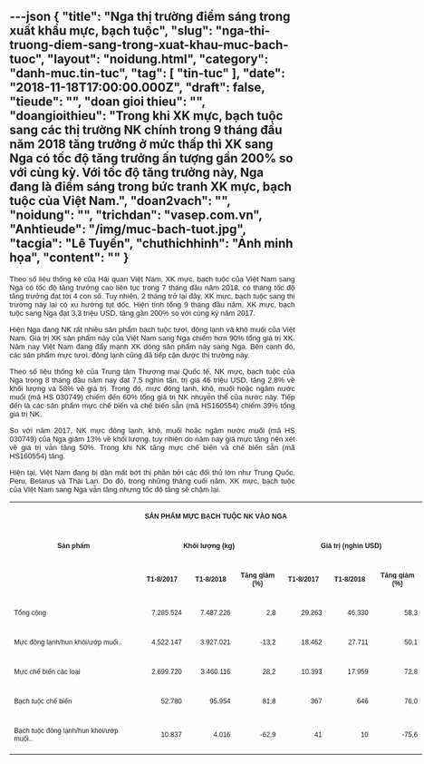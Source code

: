 ---json
{
    "title": "Nga  thị trường điểm sáng trong xuất khẩu mực, bạch tuộc",
    "slug": "nga-thi-truong-diem-sang-trong-xuat-khau-muc-bach-tuoc",
    "layout": "noidung.html",
    "category": "danh-muc.tin-tuc",
    "tag": [
        "tin-tuc"
    ],
    "date": "2018-11-18T17:00:00.000Z",
    "draft": false,
    "tieude": "",
    "doan gioi thieu": "",
    "doangioithieu": "Trong khi XK mực, bạch tuộc sang các thị trường NK chính trong 9 tháng đầu năm 2018 tăng trưởng ở mức thấp thì XK sang Nga có tốc độ tăng trưởng ấn tượng gần 200% so với cùng kỳ. Với tốc độ tăng trưởng này, Nga đang là điểm sáng trong bức tranh XK mực, bạch tuộc của Việt Nam.",
    "doan2vach": "",
    "noidung": "",
    "trichdan": "vasep.com.vn",
    "Anhtieude": "/img/muc-bach-tuot.jpg",
    "tacgia": "Lê Tuyến",
    "chuthichhinh": "Ảnh minh họa",
    "__content__": ""
}
---
<p style="margin-left:0in; margin-right:0in; text-align:justify"><span style="font-size:13px"><span style="color:#1b1b1b"><span style="font-family:Arial"><span style="background-color:#ffffff">Theo số liệu thống k&ecirc; của Hải quan Việt Nam, XK mực, bạch tuộc của Việt Nam sang Nga c&oacute; tốc độ tăng trưởng cao li&ecirc;n tục trong 7 th&aacute;ng đầu năm 2018, c&oacute; th&aacute;ng tốc độ tăng trưởng đạt tới 4 con số. Tuy nhi&ecirc;n, 2 th&aacute;ng trở lại đ&acirc;y, XK mực, bạch tuộc sang thị trường n&agrave;y lại c&oacute; xu hướng tụt dốc. Hiện t&iacute;nh tổng 9 th&aacute;ng đầu năm, XK mực, bạch tuộc sang Nga đạt 3,3 triệu USD, tăng gần 200% so với c&ugrave;ng kỳ năm 2017.</span></span></span></span></p>

<p style="margin-left:0in; margin-right:0in; text-align:justify"><span style="font-size:13px"><span style="color:#1b1b1b"><span style="font-family:Arial"><span style="background-color:#ffffff">Hiện Nga đang NK rất nhiều sản phẩm bạch tuộc tươi, đ&ocirc;ng lạnh v&agrave; kh&ocirc; muối của Việt Nam. Gi&aacute; trị XK sản phẩm n&agrave;y của Việt Nam sang Nga chiếm hơn 90% tổng gi&aacute; trị XK. Năm nay Việt Nam đang đẩy mạnh XK d&ograve;ng sản phẩm n&agrave;y sang Nga. B&ecirc;n cạnh đ&oacute;, c&aacute;c sản phẩm mực tươi, đ&ocirc;ng lạnh cũng đ&atilde; tiếp cận được thị trường n&agrave;y.</span></span></span></span></p>

<p style="margin-left:0in; margin-right:0in; text-align:justify"><span style="font-size:13px"><span style="color:#1b1b1b"><span style="font-family:Arial"><span style="background-color:#ffffff">Theo số liệu thống k&ecirc; của Trung t&acirc;m Thương mại Quốc tế, NK mực, bạch tuộc của Nga trong 8 th&aacute;ng đầu năm nay đạt 7,5 ngh&igrave;n tấn, trị gi&aacute; 46 triệu USD, tăng 2,8% về khối lượng v&agrave; 58% về gi&aacute; trị. Trong đ&oacute;, mực đ&ocirc;ng lạnh, kh&ocirc;, muối hoặc ng&acirc;m nước muối (m&atilde; HS 030749) chiếm đến 60% tổng gi&aacute; trị NK nhuyễn thể của nước n&agrave;y. Tiếp đến l&agrave; c&aacute;c sản phẩm mực chế biến v&agrave; chế biến sẵn (m&atilde; HS160554) chiếm 39% tổng gi&aacute; trị NK.</span></span></span></span></p>

<p style="margin-left:0in; margin-right:0in; text-align:justify"><span style="font-size:13px"><span style="color:#1b1b1b"><span style="font-family:Arial"><span style="background-color:#ffffff">So với năm 2017, NK mực đ&ocirc;ng lạnh, kh&ocirc;, muối hoặc ng&acirc;m nước muối (m&atilde; HS 030749) của Nga giảm 13% về khối lượng, tuy nhi&ecirc;n do năm nay gi&aacute; mực tăng n&ecirc;n x&eacute;t về gi&aacute; trị vẫn tăng 50%. Trong khi NK tăng mực chế biến v&agrave; chế biến sẵn (m&atilde; HS160554) tăng.</span></span></span></span></p>

<p style="margin-left:0in; margin-right:0in; text-align:justify"><span style="font-size:13px"><span style="color:#1b1b1b"><span style="font-family:Arial"><span style="background-color:#ffffff">Hiện tại, Việt Nam đang bị dần mất bớt&nbsp;thị phần bởi c&aacute;c đối thủ lớn như Trung Quốc, Peru, Belarus v&agrave; Th&aacute;i Lan. Do đ&oacute;, trong những th&aacute;ng cuối năm, XK mực, bạch tuộc của Việt Nam sang Nga vẫn tăng nhưng tốc độ tăng sẽ chậm lại.</span></span></span></span></p>

<div>
<table cellspacing="0" class="Table" style="border-collapse:collapse; border:none; margin:0px auto !important; width:546.45pt">
	<tbody>
		<tr>
			<td colspan="7" style="border-color:windowtext black windowtext windowtext; width:546.45pt">
			<p style="text-align:center"><span style="font-size:13px"><span style="color:#1b1b1b"><span style="font-family:Arial"><span style="background-color:#ffffff"><strong><span style="font-size:9pt"><span style="font-family:Arial,sans-serif">SẢN PHẨM MỰC BẠCH TUỘC NK V&Agrave;O NGA</span></span></strong></span></span></span></span></p>
			</td>
		</tr>
		<tr>
			<td style="width:199.15pt">
			<p style="text-align:center"><span style="font-size:13px"><span style="color:#1b1b1b"><span style="font-family:Arial"><span style="background-color:#ffffff"><strong><span style="font-size:9pt"><span style="font-family:Arial,sans-serif">Sản phẩm</span></span></strong></span></span></span></span></p>
			</td>
			<td colspan="3" style="width:170.1pt">
			<p style="text-align:center"><span style="font-size:13px"><span style="color:#1b1b1b"><span style="font-family:Arial"><span style="background-color:#ffffff"><strong><span style="font-size:9pt"><span style="font-family:Arial,sans-serif">Khối lượng (kg)</span></span></strong></span></span></span></span></p>
			</td>
			<td colspan="3" style="width:177.2pt">
			<p style="text-align:center"><span style="font-size:13px"><span style="color:#1b1b1b"><span style="font-family:Arial"><span style="background-color:#ffffff"><strong><span style="font-size:9pt"><span style="font-family:Arial,sans-serif">Gi&aacute; trị (ngh&igrave;n USD)</span></span></strong></span></span></span></span></p>
			</td>
		</tr>
		<tr>
			<td style="height:15pt; width:199.15pt"><span style="font-size:13px"><span style="color:#1b1b1b"><span style="font-family:Arial"><span style="background-color:#ffffff">&nbsp;</span></span></span></span></td>
			<td style="width:56.7pt">
			<p style="text-align:center"><span style="font-size:13px"><span style="color:#1b1b1b"><span style="font-family:Arial"><span style="background-color:#ffffff"><strong><span style="font-size:9pt"><span style="font-family:Arial,sans-serif">T1-8/2017</span></span></strong></span></span></span></span></p>
			</td>
			<td style="width:56.7pt">
			<p style="text-align:center"><span style="font-size:13px"><span style="color:#1b1b1b"><span style="font-family:Arial"><span style="background-color:#ffffff"><strong><span style="font-size:9pt"><span style="font-family:Arial,sans-serif">T1-8/2018</span></span></strong></span></span></span></span></p>
			</td>
			<td style="width:56.7pt">
			<p style="text-align:center"><span style="font-size:13px"><span style="color:#1b1b1b"><span style="font-family:Arial"><span style="background-color:#ffffff"><strong><span style="font-size:9pt"><span style="font-family:Arial,sans-serif">Tăng giảm (%)</span></span></strong></span></span></span></span></p>
			</td>
			<td style="width:56.75pt">
			<p style="text-align:center"><span style="font-size:13px"><span style="color:#1b1b1b"><span style="font-family:Arial"><span style="background-color:#ffffff"><strong><span style="font-size:9pt"><span style="font-family:Arial,sans-serif">T1-8/2017</span></span></strong></span></span></span></span></p>
			</td>
			<td style="width:56.7pt">
			<p style="text-align:center"><span style="font-size:13px"><span style="color:#1b1b1b"><span style="font-family:Arial"><span style="background-color:#ffffff"><strong><span style="font-size:9pt"><span style="font-family:Arial,sans-serif">T1-8/2018</span></span></strong></span></span></span></span></p>
			</td>
			<td style="width:63.75pt">
			<p style="text-align:center"><span style="font-size:13px"><span style="color:#1b1b1b"><span style="font-family:Arial"><span style="background-color:#ffffff"><strong><span style="font-size:9pt"><span style="font-family:Arial,sans-serif">Tăng giảm (%)</span></span></strong></span></span></span></span></p>
			</td>
		</tr>
		<tr>
			<td style="border-color:black; width:199.15pt">
			<p><span style="font-size:13px"><span style="color:#1b1b1b"><span style="font-family:Arial"><span style="background-color:#ffffff"><span style="font-size:9pt"><span style="font-family:Arial,sans-serif">Tổng cộng</span></span></span></span></span></span></p>
			</td>
			<td style="width:56.7pt">
			<p style="text-align:right"><span style="font-size:13px"><span style="color:#1b1b1b"><span style="font-family:Arial"><span style="background-color:#ffffff"><span style="font-size:9pt"><span style="font-family:Arial,sans-serif">7.285.524</span></span></span></span></span></span></p>
			</td>
			<td style="width:56.7pt">
			<p style="text-align:right"><span style="font-size:13px"><span style="color:#1b1b1b"><span style="font-family:Arial"><span style="background-color:#ffffff"><span style="font-size:9pt"><span style="font-family:Arial,sans-serif">7.487.226</span></span></span></span></span></span></p>
			</td>
			<td style="width:56.7pt">
			<p style="text-align:right"><span style="font-size:13px"><span style="color:#1b1b1b"><span style="font-family:Arial"><span style="background-color:#ffffff"><span style="font-size:9pt"><span style="font-family:Arial,sans-serif">2,8</span></span></span></span></span></span></p>
			</td>
			<td style="width:56.75pt">
			<p style="text-align:right"><span style="font-size:13px"><span style="color:#1b1b1b"><span style="font-family:Arial"><span style="background-color:#ffffff"><span style="font-size:9pt"><span style="font-family:Arial,sans-serif">29.263</span></span></span></span></span></span></p>
			</td>
			<td style="width:56.7pt">
			<p style="text-align:right"><span style="font-size:13px"><span style="color:#1b1b1b"><span style="font-family:Arial"><span style="background-color:#ffffff"><span style="font-size:9pt"><span style="font-family:Arial,sans-serif">46.330</span></span></span></span></span></span></p>
			</td>
			<td style="width:63.75pt">
			<p style="text-align:right"><span style="font-size:13px"><span style="color:#1b1b1b"><span style="font-family:Arial"><span style="background-color:#ffffff"><span style="font-size:9pt"><span style="font-family:Arial,sans-serif">58,3</span></span></span></span></span></span></p>
			</td>
		</tr>
		<tr>
			<td style="width:199.15pt">
			<p><span style="font-size:13px"><span style="color:#1b1b1b"><span style="font-family:Arial"><span style="background-color:#ffffff"><span style="font-size:9pt"><span style="font-family:Arial,sans-serif">Mực đ&ocirc;ng lạnh/hun kh&oacute;i/ướp muối..</span></span></span></span></span></span></p>
			</td>
			<td style="width:56.7pt">
			<p style="text-align:right"><span style="font-size:13px"><span style="color:#1b1b1b"><span style="font-family:Arial"><span style="background-color:#ffffff"><span style="font-size:9pt"><span style="font-family:Arial,sans-serif">4.522.147</span></span></span></span></span></span></p>
			</td>
			<td style="width:56.7pt">
			<p style="text-align:right"><span style="font-size:13px"><span style="color:#1b1b1b"><span style="font-family:Arial"><span style="background-color:#ffffff"><span style="font-size:9pt"><span style="font-family:Arial,sans-serif">3.927.021</span></span></span></span></span></span></p>
			</td>
			<td style="width:56.7pt">
			<p style="text-align:right"><span style="font-size:13px"><span style="color:#1b1b1b"><span style="font-family:Arial"><span style="background-color:#ffffff"><span style="font-size:9pt"><span style="font-family:Arial,sans-serif">-13,2</span></span></span></span></span></span></p>
			</td>
			<td style="width:56.75pt">
			<p style="text-align:right"><span style="font-size:13px"><span style="color:#1b1b1b"><span style="font-family:Arial"><span style="background-color:#ffffff"><span style="font-size:9pt"><span style="font-family:Arial,sans-serif">18.462</span></span></span></span></span></span></p>
			</td>
			<td style="width:56.7pt">
			<p style="text-align:right"><span style="font-size:13px"><span style="color:#1b1b1b"><span style="font-family:Arial"><span style="background-color:#ffffff"><span style="font-size:9pt"><span style="font-family:Arial,sans-serif">27.711</span></span></span></span></span></span></p>
			</td>
			<td style="width:63.75pt">
			<p style="text-align:right"><span style="font-size:13px"><span style="color:#1b1b1b"><span style="font-family:Arial"><span style="background-color:#ffffff"><span style="font-size:9pt"><span style="font-family:Arial,sans-serif">50,1</span></span></span></span></span></span></p>
			</td>
		</tr>
		<tr>
			<td style="width:199.15pt">
			<p><span style="font-size:13px"><span style="color:#1b1b1b"><span style="font-family:Arial"><span style="background-color:#ffffff"><span style="font-size:9pt"><span style="font-family:Arial,sans-serif">Mực chế biến c&aacute;c loại</span></span></span></span></span></span></p>
			</td>
			<td style="width:56.7pt">
			<p style="text-align:right"><span style="font-size:13px"><span style="color:#1b1b1b"><span style="font-family:Arial"><span style="background-color:#ffffff"><span style="font-size:9pt"><span style="font-family:Arial,sans-serif">2.699.720</span></span></span></span></span></span></p>
			</td>
			<td style="width:56.7pt">
			<p style="text-align:right"><span style="font-size:13px"><span style="color:#1b1b1b"><span style="font-family:Arial"><span style="background-color:#ffffff"><span style="font-size:9pt"><span style="font-family:Arial,sans-serif">3.460.116</span></span></span></span></span></span></p>
			</td>
			<td style="width:56.7pt">
			<p style="text-align:right"><span style="font-size:13px"><span style="color:#1b1b1b"><span style="font-family:Arial"><span style="background-color:#ffffff"><span style="font-size:9pt"><span style="font-family:Arial,sans-serif">28,2</span></span></span></span></span></span></p>
			</td>
			<td style="width:56.75pt">
			<p style="text-align:right"><span style="font-size:13px"><span style="color:#1b1b1b"><span style="font-family:Arial"><span style="background-color:#ffffff"><span style="font-size:9pt"><span style="font-family:Arial,sans-serif">10.393</span></span></span></span></span></span></p>
			</td>
			<td style="width:56.7pt">
			<p style="text-align:right"><span style="font-size:13px"><span style="color:#1b1b1b"><span style="font-family:Arial"><span style="background-color:#ffffff"><span style="font-size:9pt"><span style="font-family:Arial,sans-serif">17.959</span></span></span></span></span></span></p>
			</td>
			<td style="width:63.75pt">
			<p style="text-align:right"><span style="font-size:13px"><span style="color:#1b1b1b"><span style="font-family:Arial"><span style="background-color:#ffffff"><span style="font-size:9pt"><span style="font-family:Arial,sans-serif">72,8</span></span></span></span></span></span></p>
			</td>
		</tr>
		<tr>
			<td style="width:199.15pt">
			<p><span style="font-size:13px"><span style="color:#1b1b1b"><span style="font-family:Arial"><span style="background-color:#ffffff"><span style="font-size:9pt"><span style="font-family:Arial,sans-serif">Bạch tuộc chế biến</span></span></span></span></span></span></p>
			</td>
			<td style="width:56.7pt">
			<p style="text-align:right"><span style="font-size:13px"><span style="color:#1b1b1b"><span style="font-family:Arial"><span style="background-color:#ffffff"><span style="font-size:9pt"><span style="font-family:Arial,sans-serif">52.780</span></span></span></span></span></span></p>
			</td>
			<td style="width:56.7pt">
			<p style="text-align:right"><span style="font-size:13px"><span style="color:#1b1b1b"><span style="font-family:Arial"><span style="background-color:#ffffff"><span style="font-size:9pt"><span style="font-family:Arial,sans-serif">95.954</span></span></span></span></span></span></p>
			</td>
			<td style="width:56.7pt">
			<p style="text-align:right"><span style="font-size:13px"><span style="color:#1b1b1b"><span style="font-family:Arial"><span style="background-color:#ffffff"><span style="font-size:9pt"><span style="font-family:Arial,sans-serif">81,8</span></span></span></span></span></span></p>
			</td>
			<td style="width:56.75pt">
			<p style="text-align:right"><span style="font-size:13px"><span style="color:#1b1b1b"><span style="font-family:Arial"><span style="background-color:#ffffff"><span style="font-size:9pt"><span style="font-family:Arial,sans-serif">367</span></span></span></span></span></span></p>
			</td>
			<td style="width:56.7pt">
			<p style="text-align:right"><span style="font-size:13px"><span style="color:#1b1b1b"><span style="font-family:Arial"><span style="background-color:#ffffff"><span style="font-size:9pt"><span style="font-family:Arial,sans-serif">646</span></span></span></span></span></span></p>
			</td>
			<td style="width:63.75pt">
			<p style="text-align:right"><span style="font-size:13px"><span style="color:#1b1b1b"><span style="font-family:Arial"><span style="background-color:#ffffff"><span style="font-size:9pt"><span style="font-family:Arial,sans-serif">76,0</span></span></span></span></span></span></p>
			</td>
		</tr>
		<tr>
			<td style="width:199.15pt">
			<p><span style="font-size:13px"><span style="color:#1b1b1b"><span style="font-family:Arial"><span style="background-color:#ffffff"><span style="font-size:9pt"><span style="font-family:Arial,sans-serif">Bạch tuộc đ&ocirc;ng lạnh/hun kh&oacute;i/ướp muối..</span></span></span></span></span></span></p>
			</td>
			<td style="width:56.7pt">
			<p style="text-align:right"><span style="font-size:13px"><span style="color:#1b1b1b"><span style="font-family:Arial"><span style="background-color:#ffffff"><span style="font-size:9pt"><span style="font-family:Arial,sans-serif">10.837</span></span></span></span></span></span></p>
			</td>
			<td style="width:56.7pt">
			<p style="text-align:right"><span style="font-size:13px"><span style="color:#1b1b1b"><span style="font-family:Arial"><span style="background-color:#ffffff"><span style="font-size:9pt"><span style="font-family:Arial,sans-serif">4.016</span></span></span></span></span></span></p>
			</td>
			<td style="width:56.7pt">
			<p style="text-align:right"><span style="font-size:13px"><span style="color:#1b1b1b"><span style="font-family:Arial"><span style="background-color:#ffffff"><span style="font-size:9pt"><span style="font-family:Arial,sans-serif">-62,9</span></span></span></span></span></span></p>
			</td>
			<td style="width:56.75pt">
			<p style="text-align:right"><span style="font-size:13px"><span style="color:#1b1b1b"><span style="font-family:Arial"><span style="background-color:#ffffff"><span style="font-size:9pt"><span style="font-family:Arial,sans-serif">41</span></span></span></span></span></span></p>
			</td>
			<td style="width:56.7pt">
			<p style="text-align:right"><span style="font-size:13px"><span style="color:#1b1b1b"><span style="font-family:Arial"><span style="background-color:#ffffff"><span style="font-size:9pt"><span style="font-family:Arial,sans-serif">10</span></span></span></span></span></span></p>
			</td>
			<td style="width:63.75pt">
			<p style="text-align:right"><span style="font-size:13px"><span style="color:#1b1b1b"><span style="font-family:Arial"><span style="background-color:#ffffff"><span style="font-size:9pt"><span style="font-family:Arial,sans-serif">-75,6</span></span></span></span></span></span></p>
			</td>
		</tr>
	</tbody>
</table>
</div>
